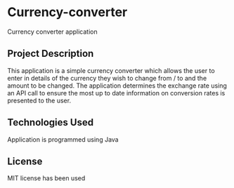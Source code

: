 # Currency-converter
Currency converter application 

## Project Description 
This application is a simple currency converter which allows the user to enter in details of the currency they wish to change from / to and the amount to be changed.
The application determines the exchange rate using an API call to ensure the most up to date information on conversion rates is presented to the user. 

## Technologies Used 
Application is programmed using Java

## License 
MIT license has been used 

